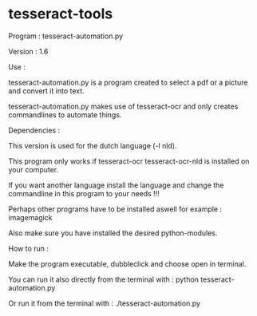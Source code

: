 # tesseract-tools

Program : tesseract-automation.py

Version : 1.6

Use : 

tesseract-automation.py is a program created to select a pdf or a picture and convert it into text.

tesseract-automation.py makes use of tesseract-ocr and only creates commandlines to automate things.

Dependencies : 

This version is used for the dutch language (-l nld).

This program only works if tesseract-ocr tesseract-ocr-nld is installed on your computer.

If you want another language install the language and change the commandline in this program to your needs !!!

Perhaps other programs have to be installed aswell for example : imagemagick

Also make sure you have installed the desired python-modules.

How to run :

Make the program executable, dubbleclick and choose open in terminal.

You can run it also directly from the terminal with : python tesseract-automation.py

Or run it from the terminal with : ./tesseract-automation.py

